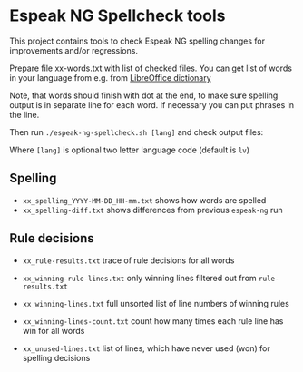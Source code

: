 # Espeak NG Spellcheck tools

This project contains tools to check Espeak NG spelling changes for improvements and/or regressions.

Prepare file xx-words.txt with list of checked files. You can get list of words in your language from e.g. from [LibreOffice dictionary](https://cgit.freedesktop.org/libreoffice/dictionaries/tree/)

Note, that words should finish with dot at the end, to make sure spelling output is in separate line for each word. If necessary you can put phrases in the line.

Then run `./espeak-ng-spellcheck.sh [lang]` and check output files:

Where `[lang]` is optional two letter language code (default is `lv`)

## Spelling

* `xx_spelling_YYYY-MM-DD_HH-mm.txt` shows how words are spelled
* `xx_spelling-diff.txt` shows differences from previous `espeak-ng` run

## Rule decisions

* `xx_rule-results.txt` trace of rule decisions for all words
* `xx_winning-rule-lines.txt` only winning lines filtered out from  `rule-results.txt`
 
* `xx_winning-lines.txt` full unsorted list of line numbers of winning rules
* `xx_winning-lines-count.txt` count how many times each rule line has win for all words
* `xx_unused-lines.txt` list of lines, which have never used (won) for spelling decisions

